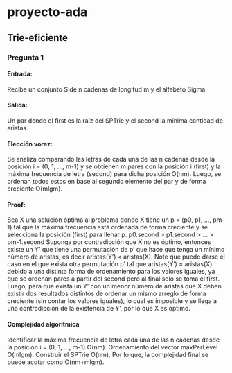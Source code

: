 # proyecto-ada
## Trie-eficiente
### Pregunta 1
#### Entrada:
Recibe un conjunto S de n cadenas de longitud m y el alfabeto Sigma.
#### Salida:
Un par donde el first es la raíz del SPTrie y el second la mínima cantidad de aristas.
#### Elección voraz:
Se analiza comparando las letras de cada una de las n cadenas desde la posición i = (0, 1, …, m-1) y se obtienen m pares con la posición i (first) y la máxima frecuencia de letra (second) para dicha posición O(nm). Luego, se ordenan todos estos en base al segundo elemento del par y de forma creciente O(mlgm).
#### Proof: 
Sea X una solución óptima al problema donde X tiene un p = (p0, p1, …, pm-1) tal que la máxima frecuencia está ordenada de forma creciente y se selecciona la posición (first) para llenar p.
p0.second > p1.second > … > pm-1.second
Suponga por contradicción que X no es óptimo, entonces existe un Y’ que tiene una permutación de p’ que hace que tenga un mínimo número de aristas, es decir aristas(Y’) < aristas(X). Note que puede darse el caso en el que exista otra permutación p’ tal que aristas(Y’) = aristas(X) debido a una distinta forma de ordenamiento para los valores iguales, ya que se ordenan pares a partir del second pero al final solo se toma el first. Luego, para que exista un Y’ con un menor número de aristas que X deben existir dos resultados distintos de ordenar un mismo arreglo de forma creciente (sin contar los valores iguales), lo cual es imposible y se llega a una contradicción de la existencia de Y’, por lo que X es óptimo.
#### Complejidad algorítmica
Identificar la máxima frecuencia de letra cada una de las n cadenas desde la posición i = (0, 1, …, m-1) O(nm).
Ordenamiento del vector maxPerLevel O(mlgm).
Construir el SPTrie O(nm).
Por lo que, la complejidad final se puede acotar como O(nm+mlgm).
